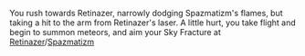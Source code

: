 You rush towards Retinazer, narrowly dodging Spazmatizm's flames, but taking a hit to the arm from Retinazer's laser.  A little hurt, you take flight and begin to summon meteors, and aim your Sky Fracture at [Retinazer](./scene3A2a.md)/[Spazmatizm](./scene3A2b.md)